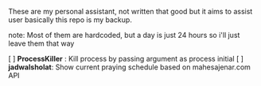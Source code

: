 These are my personal assistant, not written that good but it aims to assist user
basically this repo is my backup.

note: Most of them are hardcoded, but a day is just 24 hours so i'll just leave them that way

[ ] __ProcessKiller__ : Kill process by passing argument as process initial
[ ] __jadwalsholat__: Show current praying schedule based on mahesajenar.com API

